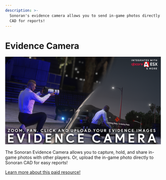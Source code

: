 ```yaml
---
description: >-
  Sonoran's evidence camera allows you to send in-game photos directly to your
  CAD for reports!
---
```


# Evidence Camera

![Sonoran Store - Evidence Camera](<../../.gitbook/assets/image (298).png>)

The Sonoran Evidence Camera allows you to capture, hold, and share in-game photos with other players. Or, upload the in-game photo directly to Sonoran CAD for easy reports!

[Learn more about this paid resource!](https://www.sonoran.store/package/5183521)
